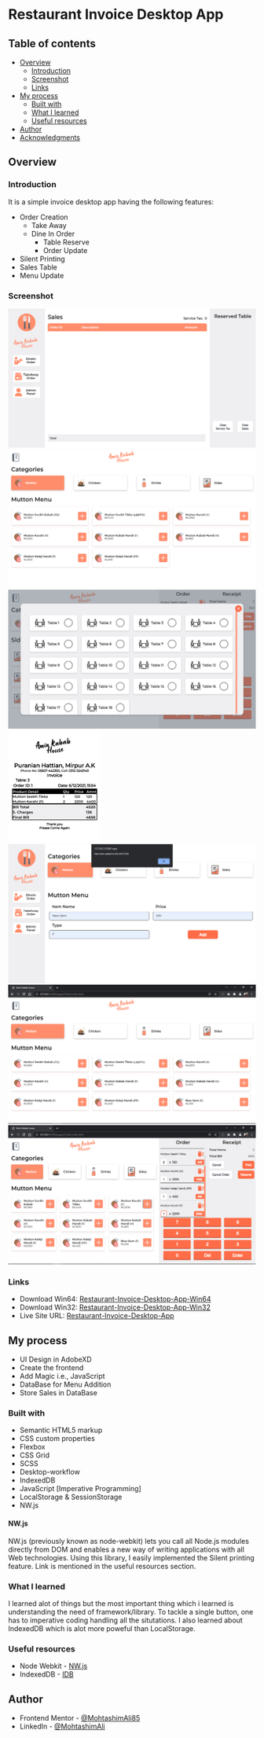 # Restaurant Invoice Desktop App

## Table of contents

- [Overview](#overview)
  - [Introduction](#introduction)
  - [Screenshot](#screenshot)
  - [Links](#links)
- [My process](#my-process)
  - [Built with](#built-with)
  - [What I learned](#what-i-learned)
  - [Useful resources](#useful-resources)
- [Author](#author)
- [Acknowledgments](#acknowledgments)

## Overview

### Introduction

It is a simple invoice desktop app having the following features:

- Order Creation
  - Take Away
  - Dine In Order
    - Table Reserve
    - Order Update
- Silent Printing
- Sales Table
- Menu Update

### Screenshot

![](./screenshots/Screenshot1.png)
![](./screenshots/Screenshot2.png)
![](./screenshots/Screenshot4.png)
![](./screenshots/Screenshot5.png)
![](./screenshots/Screenshot6.png)
![](./screenshots/Screenshot7.png)
![](./screenshots/Screenshot8.png)

### Links

- Download Win64: [Restaurant-Invoice-Desktop-App-Win64](https://drive.google.com/file/d/1FpEXEDx5P1FBeqsxu5fW9yYd0YhqrJOO/view?usp=sharing)
- Download Win32: [Restaurant-Invoice-Desktop-App-Win32](https://drive.google.com/file/d/1RDF2dbd5aEDr6xpgyzc3_0dsc4T_-lyY/view?usp=sharing)
- Live Site URL: [Restaurant-Invoice-Desktop-App](https://restaurant-invoice.vercel.app/index.html)

## My process

- UI Design in AdobeXD
- Create the frontend
- Add Magic i.e., JavaScript
- DataBase for Menu Addition
- Store Sales in DataBase

### Built with

- Semantic HTML5 markup
- CSS custom properties
- Flexbox
- CSS Grid
- SCSS
- Desktop-workflow
- IndexedDB
- JavaScript [Imperative Programming]
- LocalStorage & SessionStorage
- NW.js

#### NW.js

NW.js (previously known as node-webkit) lets you call all Node.js modules directly from DOM and enables a new way of writing applications with all Web technologies.
Using this library, I easily implemented the Silent printing feature.
Link is mentioned in the useful resources section.

### What I learned

I learned alot of things but the most important thing which i learned is understanding the need of framework/library.
To tackle a single button, one has to imperative coding handling all the situtations.
I also learned about IndexedDB which is alot more poweful than LocalStorage.

### Useful resources

- Node Webkit - [NW.js](https://nwjs.io/)
- IndexedDB - [IDB](https://javascript.info/indexeddb)

## Author

- Frontend Mentor - [@MohtashimAli85](https://www.frontendmentor.io/profile/MohtashimAli85)
- LinkedIn - [@MohtashimAli](https://www.linkedin.com/in/mohtashim-ali-698720194/)
